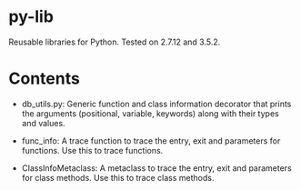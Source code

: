 # py-lib
Reusable libraries for Python. Tested on 2.7.12 and 3.5.2.  

# Contents
- db_utils.py: Generic function and class information decorator that prints the arguments (positional, variable, keywords) along with their types and values.

- func_info: A trace function to trace the entry, exit and parameters for functions. Use
				this to trace functions.

- ClassInfoMetaclass: A metaclass to trace the entry, exit and parameters for class methods.
						Use this to trace class methods.
 